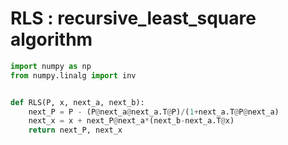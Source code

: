 # RLS : recursive_least_square algorithm 

```Python
import numpy as np
from numpy.linalg import inv


def RLS(P, x, next_a, next_b):
    next_P = P - (P@next_a@next_a.T@P)/(1+next_a.T@P@next_a)
    next_x = x + next_P@next_a*(next_b-next_a.T@x)
    return next_P, next_x
```
